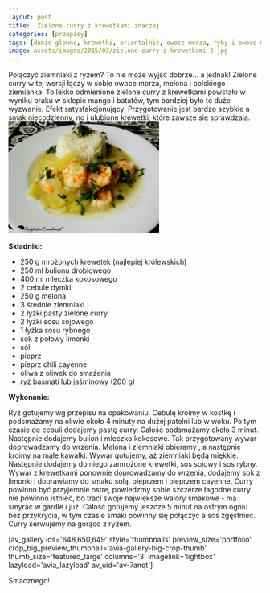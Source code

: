 ```yaml
---
layout: post
title:  Zielone curry z krewetkami inaczej
categories: [przepisy]
tags: [danie-glowne, krewetki, orientalnie, owoce-morza, ryby-i-owoce-morza, tajskie, polecam]
image: assets/images/2015/03/zielone-curry-z-krewetkami-2.jpg
---
```

Połączyć ziemniaki z ryżem? To nie może wyjść dobrze... a jednak! Zielone curry w tej wersji łączy w sobie owoce morza, melona i polskiego ziemianka. To lekko odmienione zielone curry z krewetkami powstało w wyniku braku w sklepie mango i batatów, tym bardziej było to duże wyzwanie. Efekt satysfakcjonujący. Przygotowanie jest bardzo szybkie a smak niecodzienny, no i ulubione krewetki, które zawsze się sprawdzają.
![](assets/images/2015/03/zielone-curry-z-krewetkami-1-300x222.jpg)



**Składniki:**
* 250 g mrożonych krewetek (najlepiej królewskich)
* 250 ml bulionu drobiowego
* 400 ml mleczka kokosowego
* 2 cebule dymki
* 250 g melona
* 3 średnie ziemniaki
* 2 łyżki pasty zielone curry
* 2 łyżki sosu sojowego
* 1 łyżka sosu rybnego
* sok z połowy limonki
* sól
* pieprz
* pieprz chili cayenne
* oliwa z oliwek do smażenia
* ryż basmati lub jaśminowy (200 g)


**Wykonanie:**

Ryż gotujemy wg przepisu na opakowaniu. Cebulę kroimy w kostkę i podsmażamy na oliwie około 4 minuty na dużej patelni lub w woku. Po tym czasie do cebuli dodajemy pastę curry. Całość podsmażamy około 3 minut. Następnie dodajemy bulion i mleczko kokosowe. Tak przygotowany wywar doprowadzamy do wrzenia. Melona i ziemniaki obieramy , a następnie kroimy na małe kawałki. Wywar gotujemy, aż ziemniaki będą miękkie. Następnie dodajemy do niego zamrożone krewetki, sos sojowy i sos rybny. Wywar z krewetkami ponownie doprowadzamy do wrzenia, dodajemy sok z limonki i doprawiamy do smaku solą, pieprzem i pieprzem cayenne. Curry powinno być przyjemnie ostre, powiedzmy sobie szczerze łagodne curry nie powinno istnieć, bo traci swoje największe walory smakowe - ma smyrać w gardle i już. Całość gotujemy jeszcze 5 minut na ostrym ogniu bez przykrycia, w tym czasie smaki powinny się połączyć a sos zgęstnieć. Curry serwujemy na gorąco z ryżem.

[av\_gallery ids='648,650,649' style='thumbnails' preview\_size='portfolio' crop\_big\_preview\_thumbnail='avia-gallery-big-crop-thumb' thumb\_size='featured\_large' columns='3' imagelink='lightbox' lazyload='avia\_lazyload' av\_uid='av-7anqt']

Smacznego!
    